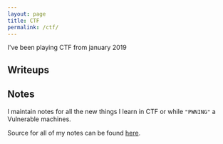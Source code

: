 ```yaml
---
layout: page
title: CTF
permalink: /ctf/
---
```


I've been playing CTF from january 2019

## Writeups



## Notes

I maintain notes for all the new things I learn in CTF or while `"PWNING"` a Vulnerable machines.

Source for all of my notes can be found [here](http://github.com/).
